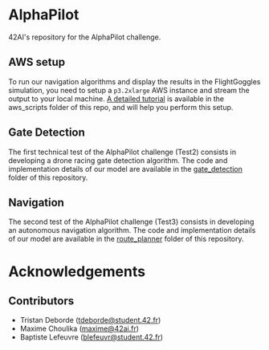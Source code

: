 # AlphaPilot
42AI's repository for the AlphaPilot challenge.

## AWS setup
To run our navigation algorithms and display the results in the FlightGoggles simulation, you need to setup a `p3.2xlarge` AWS instance and stream the output to your local machine. 
[A detailed tutorial](https://github.com/42-AI/42ai_alphapilot_challenge/tree/master/aws_scripts) is available in the aws_scripts folder of this repo, and will help you perform this setup. 

## Gate Detection
The first technical test of the AlphaPilot challenge (Test2) consists in developing a drone racing gate detection algorithm. The code and implementation details of our model are available in the [gate_detection](https://github.com/42-AI/42ai_alphapilot_challenge/tree/master/gate_detection) folder of this repository.

## Navigation
The second test of the AlphaPilot challenge (Test3) consists in developing an autonomous navigation algorithm. The code and implementation details of our model are available in the [route_planner](https://github.com/42-AI/42ai_alphapilot_challenge/tree/master/route_planner) folder of this repository.

# Acknowledgements
## Contributors
* Tristan Deborde (tdeborde@student.42.fr)
* Maxime Choulika (maxime@42ai.fr)
* Baptiste Lefeuvre (blefeuvr@student.42.fr)

